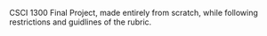 CSCI 1300 Final Project, made entirely from scratch, while following restrictions and guidlines of the rubric.
